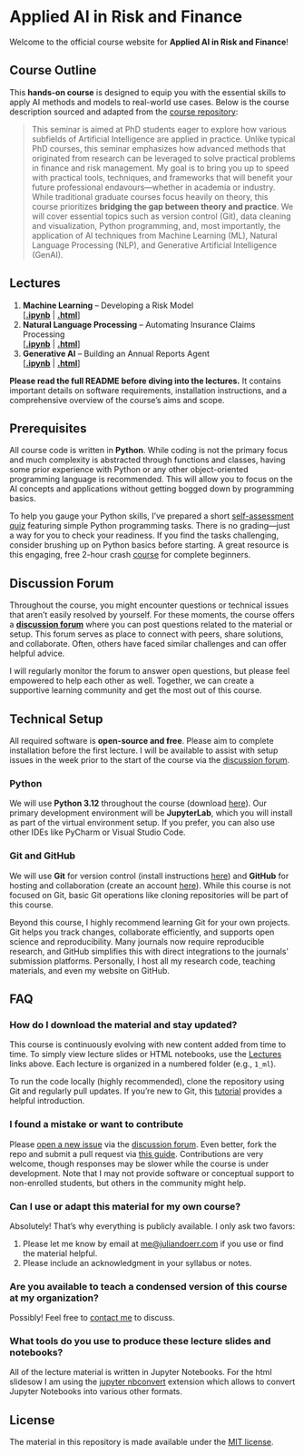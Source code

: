 # Applied AI in Risk and Finance

Welcome to the official course website for **Applied AI in Risk and Finance**!

## Course Outline

This **hands-on course** is designed to equip you with the essential skills to apply AI methods and models to real-world use cases. Below is the course description sourced and adapted from the [course repository](https://github.com/ai-analytics-jlu-ws25-26/courses):

> This seminar is aimed at PhD students eager to explore how various subfields of Artificial Intelligence are applied in practice. Unlike typical PhD courses, this seminar emphasizes how advanced methods that originated from research can be leveraged to solve practical problems in finance and risk management. My goal is to bring you up to speed with practical tools, techniques, and frameworks that will benefit your future professional endavours—whether in academia or industry. While traditional graduate courses focus heavily on theory, this course prioritizes **bridging the gap between theory and practice**. We will cover essential topics such as version control (Git), data cleaning and visualization, Python programming, and, most importantly, the application of AI techniques from Machine Learning (ML), Natural Language Processing (NLP), and Generative Artificial Intelligence (GenAI).

## Lectures

1. **Machine Learning** – Developing a Risk Model  
   \[[**.ipynb**](https://github.com/ai-analytics-jlu-ws25-26/courses/blob/main/1_ml/ml.ipynb) | [**.html**](https://juliandoerr.com/courses/1_course/#/)\]
2. **Natural Language Processing** – Automating Insurance Claims Processing  
   \[[**.ipynb**](https://github.com/ai-analytics-jlu-ws25-26/courses/blob/main/2_nlp/nlp.ipynb) | [**.html**](https://juliandoerr.com/courses/2_course/#/)\]
3. **Generative AI** – Building an Annual Reports Agent  
   \[[**.ipynb**](https://github.com/ai-analytics-jlu-ws25-26/courses/blob/main/3_genai/genai.ipynb) | [**.html**](https://juliandoerr.com/courses/3_course/#/)\]

**Please read the full README before diving into the lectures.** It contains important details on software requirements, installation instructions, and a comprehensive overview of the course’s aims and scope.

## Prerequisites

All course code is written in **Python**. While coding is not the primary focus and much complexity is abstracted through functions and classes, having some prior experience with Python or any other object-oriented programming language is recommended. This will allow you to focus on the AI concepts and applications without getting bogged down by programming basics.

To help you gauge your Python skills, I’ve prepared a short [self-assessment quiz](https://github.com/ai-analytics-jlu-ws25-26/python-quiz) featuring simple Python programming tasks. There is no grading—just a way for you to check your readiness. If you find the tasks challenging, consider brushing up on Python basics before starting. A great resource is this engaging, free 2-hour crash [course](https://www.youtube.com/watch?v=K5KVEU3aaeQ) for complete beginners.

## Discussion Forum

Throughout the course, you might encounter questions or technical issues that aren’t easily resolved by yourself. For these moments, the course offers a [**discussion forum**](https://github.com/orgs/ai-analytics-jlu-ws25-26/discussions) where you can post questions related to the material or setup. This forum serves as place to connect with peers, share solutions, and collaborate. Often, others have faced similar challenges and can offer helpful advice.

I will regularly monitor the forum to answer open questions, but please feel empowered to help each other as well. Together, we can create a supportive learning community and get the most out of this course.

## Technical Setup

All required software is **open-source and free**. Please aim to complete installation before the first lecture. I will be available to assist with setup issues in the week prior to the start of the course via the [discussion forum](https://github.com/orgs/ai-analytics-jlu-ws25-26/discussions).

### Python

We will use **Python 3.12** throughout the course (download [here](https://www.python.org/downloads/release/python-3120/)). Our primary development environment will be **JupyterLab**, which you will install as part of the virtual environment setup. If you prefer, you can also use other IDEs like PyCharm or Visual Studio Code.

### Git and GitHub

We will use **Git** for version control (install instructions [here](https://git-scm.com/downloads)) and **GitHub** for hosting and collaboration (create an account [here](https://github.com/join)). While this course is not focused on Git, basic Git operations like cloning repositories will be part of this course.

Beyond this course, I highly recommend learning Git for your own projects. Git helps you track changes, collaborate efficiently, and supports open science and reproducibility. Many journals now require reproducible research, and GitHub simplifies this with direct integrations to the journals' submission platforms. Personally, I host all my research code, teaching materials, and even my website on GitHub.

## FAQ

### How do I download the material and stay updated?

This course is continuously evolving with new content added from time to time. To simply view lecture slides or HTML notebooks, use the [Lectures](#lectures) links above. Each lecture is organized in a numbered folder (e.g., `1_ml`).

To run the code locally (highly recommended), clone the repository using Git and regularly pull updates. If you’re new to Git, this [tutorial](https://realpython.com/courses/python-git-github-intro/) provides a helpful introduction.

### I found a mistake or want to contribute

Please [open a new issue](https://help.github.com/articles/creating-an-issue/) via the [discussion forum](https://github.com/orgs/ai-analytics-jlu-ws25-26/discussions). Even better, fork the repo and submit a pull request via [this guide](https://help.github.com/articles/creating-a-pull-request-from-a-fork/). Contributions are very welcome, though responses may be slower while the course is under development. Note that I may not provide software or conceptual support to non-enrolled students, but others in the community might help.

### Can I use or adapt this material for my own course?

Absolutely! That’s why everything is publicly available. I only ask two favors:<br>
1. Please let me know by email at [me@juliandoerr.com](mailto:me@juliandoerr.com) if you use or find the material helpful.<br>
2. Please include an acknowledgment in your syllabus or notes.

### Are you available to teach a condensed version of this course at my organization?

Possibly! Feel free to [contact me](mailto:me@juliandoerr.com) to discuss.

### What tools do you use to produce these lecture slides and notebooks?

All of the lecture material is written in Jupyter Notebooks. For the html slidesow I am using the [jupyter nbconvert](https://github.com/jupyter/nbconvert) extension which allows to convert Jupyter Notebooks into various other formats.

## License

The material in this repository is made available under the [MIT license](http://opensource.org/licenses/mit-license.php).
